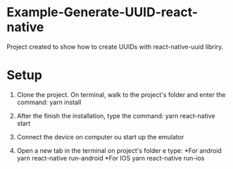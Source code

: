 # Example-Generate-UUID-react-native
Project created to show how to create UUIDs with react-native-uuid libriry.


# Setup 

1. Clone the project. On terminal, walk to the project's folder and enter the command:
  yarn install
  
2. After the finish the installation, type the command:
  yarn react-native start

3. Connect the device on computer ou start up the emulator
4. Open a new tab in the terminal on project's folder e type:
*For android
  yarn react-native run-android
*For IOS
  yarn react-native run-ios
